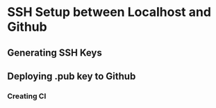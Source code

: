 # SSH Setup between Localhost and Github
## Generating SSH Keys
## Deploying .pub key to Github
### Creating CI
